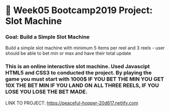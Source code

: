 # 🎰 Week05 Bootcamp2019 Project: Slot Machine

### Goal: Build a Simple Slot Machine

Build a simple slot machine with minimum 5 items per reel and 3 reels - user should be able to bet min or max and have their total update

### This is an online interactive slot machine. Used Javascipt HTML5 and CSS3 to conducted the project. By playing the game you must start with 1000$ IF YOU BET THE MIN YOU GET 10X THE BET MIN IF YOU LAND ON ALL THREE REELS, IF YOU LOSE YOU LOSE THE BET MADE.
LINK TO PROJECT: https://peaceful-hopper-20d617.netlify.com
